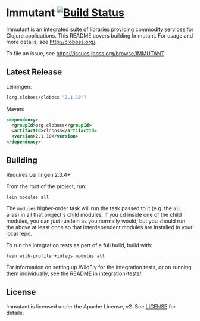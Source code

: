 # Immutant [![Build Status](https://travis-ci.org/cloboss/cloboss.svg?branch=thedeuce)](https://travis-ci.org/cloboss/cloboss)

Immutant is an integrated suite of libraries providing commodity
services for Clojure applications. This README covers building
Immutant. For usage and more details, see http://cloboss.org/.

To file an issue, see https://issues.jboss.org/browse/IMMUTANT

## Latest Release

Leiningen:

``` clj
[org.cloboss/cloboss "2.1.10"]
```

Maven:

``` xml
<dependency>
  <groupId>org.cloboss</groupId>
  <artifactId>cloboss</artifactId>
  <version>2.1.10</version>
</dependency>
```

## Building

Requires Leiningen 2.3.4+

From the root of the project, run:

    lein modules all

The `modules` higher-order task will run the task passed to it (e.g.
the `all` alias) in all that project's child modules. If you cd inside
one of the child modules, you can just run lein as you normally would,
but you should run the above at least once so that interdependent
modules are installed in your local repo.

To run the integration tests as part of a full build, build with:

    lein with-profile +integs modules all

For information on setting up WildFly for the integration tests, or on
running them individually, see
[the README in integration-tests/](integration-tests/README.md).

## License

Immutant is licensed under the Apache License, v2. See
[LICENSE](LICENSE) for details.
